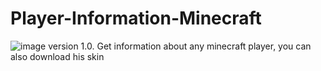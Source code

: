# Player-Information-Minecraft
![image](https://user-images.githubusercontent.com/79378990/157073859-75e8c564-8250-42a9-8fba-4b0104c2d062.png)
version 1.0. Get information about any minecraft player, you can also download his skin
